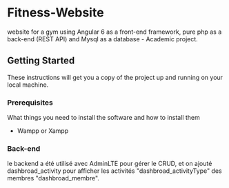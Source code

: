 # Fitness-Website

website for a gym using Angular 6 as a front-end framework, pure php as a back-end (REST API) and Mysql as a database - Academic project.



## Getting Started

These instructions will get you a copy of the project up and running on your local machine.


### Prerequisites 

What things you need to install the software and how to install them
-  Wampp or Xampp

### Back-end

le backend a été utilisé avec AdminLTE pour gérer le CRUD, et on ajouté dashbroad_activity pour afficher les activités "dashbroad_activityType" des membres "dashbroad_membre".
